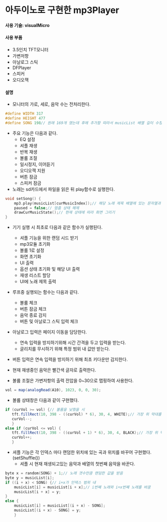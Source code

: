 # 아두이노로 구현한 mp3Player

#### 사용 기술: visualMicro

#### 사용 부품
 - 3.5인치 TFT모니터
 - 가변저항
 - 아날로그 스틱
 - DFPlayer
 - 스피커
 - 오디오잭

#### 설명
 - 모니터의 가로, 세로, 음악 수는 전처리한다.
 ```C++
 #define WIDTH 317
 #define HEIGHT 477
 #define SONG 198// 원래 169개 였는데 후에 추가함 따라서 musicList 배열 길이 수정 필요
 ```
 - 주요 기능은 다음과 같다.
   - EQ 설정
   - 셔플 재생
   - 반복 재생
   - 볼륨 조절
   - 일시정지, 이어듣기
   - 오디오잭 지원
   - 버튼 잠금
   - 스피커 잠금
- 노래는 sd카드에서 파일을 읽은 뒤 play함수로 실행한다.
```C++
void setSong() {
	mp3.play(musicList[curMusicIndex]);// 해당 노래 제목 배열에 있는 문자열과 같은 이름을 가진 파일 재생  
	paused = false;// 멈춤 상태 해제
	drawCurMusicState();// 현재 상태에 따라 화면 그리기
}
```

- 기기 실행 시 최초로 다음과 같은 함수가 실행된다.
  - 셔플 기능을 위한 랜덤 시드 받기
  - mp3모듈 초기화
  - 볼륨 1로 설정
  - 화면 초기화
  - UI 출력
  - 옵션 상태 초기화 및 해당 UI 출력
  - 재생 리스트 할당
  - UI에 노래 제목 출력
 
 - 루프중 실행되는 함수는 다음과 같다.
   - 볼륨 체크
   - 버튼 잠금 체크
   - 음악 종료 감지
   - 버튼 및 아날로그 스틱 입력 체크
 
 - 아날로그 입력은 페이지 이동을 담당한다.
   - 연속 입력을 방지하기위해 시간 간격을 두고 입력을 받는다.
   - 글리치를 무시하기 위해 특정 범위 내 값만 받는다.
 - 버튼 입력은 연속 입력을 방지하기 위해 최초 키다운만 감지한다.
 - 현재 재생중인 음악은 빨간색 글자로 출력한다.
 - 볼륨 조절은 가변저항의 출력 전압을 0~30으로 맵핑하여 사용한다.
 ```C#
 vol = map(analogRead(A10), 1023, 0, 0, 30);
 ```
 - 볼륨 상태창은 다음과 같이 구현했다.
 ```C#
 if (curVol >= vol) {// 볼륨을 낮췄을 시
	tft.fillRect(10, 398 - ((curVol) * 6), 30, 4, WHITE);// 가장 위 막대를 지움
	curVol--;
	}
else if (curVol <= vol) {
	tft.fillRect(10, 398 - ((curVol + 1) * 6), 30, 4, BLACK);// 가장 위 막대 추가
	curVol++;
	}
 ```
 - 셔플 기능은 각 인덱스 마다 랜덤한 위치에 있는 곡과 위치를 바꾸어 구현했다.(setShuffle())
   - 셔플 시 현재 재생되고있는 음악과 배열의 첫번째 음악을 바꾼다.
```C++
byte x = random(SONG) + 1;// 노래 갯수만큼 랜덤한 값을 받음
byte y = musicList[i];
if ((i + x) < SONG) {// i+x가 인덱스 범위 내
	musicList[i] = musicList[i + x];// i번째 노래와 i+x번째 노래를 바꿈
	musicList[i + x] = y;
}
else {
	musicList[i] = musicList[(i + x) - SONG];
	musicList[(i + x) - SONG] = y;
	}

```

